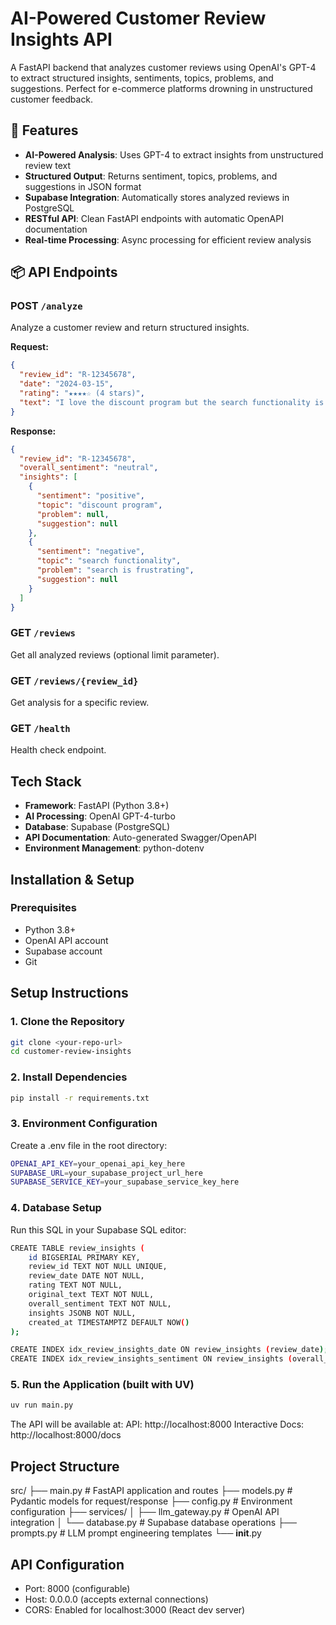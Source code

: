 # AI-Powered Customer Review Insights API

A FastAPI backend that analyzes customer reviews using OpenAI's GPT-4 to extract structured insights, sentiments, topics, problems, and suggestions. Perfect for e-commerce platforms drowning in unstructured customer feedback.

## 🚀 Features

- **AI-Powered Analysis**: Uses GPT-4 to extract insights from unstructured review text
- **Structured Output**: Returns sentiment, topics, problems, and suggestions in JSON format
- **Supabase Integration**: Automatically stores analyzed reviews in PostgreSQL
- **RESTful API**: Clean FastAPI endpoints with automatic OpenAPI documentation
- **Real-time Processing**: Async processing for efficient review analysis

## 📦 API Endpoints

### POST `/analyze`

Analyze a customer review and return structured insights.

**Request:**

```json
{
  "review_id": "R-12345678",
  "date": "2024-03-15",
  "rating": "★★★★☆ (4 stars)",
  "text": "I love the discount program but the search functionality is frustrating."
}
```

**Response:**

```json
{
  "review_id": "R-12345678",
  "overall_sentiment": "neutral",
  "insights": [
    {
      "sentiment": "positive",
      "topic": "discount program",
      "problem": null,
      "suggestion": null
    },
    {
      "sentiment": "negative",
      "topic": "search functionality",
      "problem": "search is frustrating",
      "suggestion": null
    }
  ]
}
```

### GET `/reviews`

Get all analyzed reviews (optional limit parameter).

### GET `/reviews/{review_id}`

Get analysis for a specific review.

### GET `/health`

Health check endpoint.

## Tech Stack

- **Framework**: FastAPI (Python 3.8+)
- **AI Processing**: OpenAI GPT-4-turbo
- **Database**: Supabase (PostgreSQL)
- **API Documentation**: Auto-generated Swagger/OpenAPI
- **Environment Management**: python-dotenv

## Installation & Setup

### Prerequisites

- Python 3.8+
- OpenAI API account
- Supabase account
- Git

## Setup Instructions

### 1. Clone the Repository

```bash
git clone <your-repo-url>
cd customer-review-insights
```

### 2. Install Dependencies

```bash
pip install -r requirements.txt
```

### 3. Environment Configuration

Create a .env file in the root directory:

```bash
OPENAI_API_KEY=your_openai_api_key_here
SUPABASE_URL=your_supabase_project_url_here
SUPABASE_SERVICE_KEY=your_supabase_service_key_here
```

### 4. Database Setup

Run this SQL in your Supabase SQL editor:

```bash
CREATE TABLE review_insights (
    id BIGSERIAL PRIMARY KEY,
    review_id TEXT NOT NULL UNIQUE,
    review_date DATE NOT NULL,
    rating TEXT NOT NULL,
    original_text TEXT NOT NULL,
    overall_sentiment TEXT NOT NULL,
    insights JSONB NOT NULL,
    created_at TIMESTAMPTZ DEFAULT NOW()
);

CREATE INDEX idx_review_insights_date ON review_insights (review_date);
CREATE INDEX idx_review_insights_sentiment ON review_insights (overall_sentiment);
```

### 5. Run the Application (built with UV)

```bash
uv run main.py
```

The API will be available at:
API: http://localhost:8000
Interactive Docs: http://localhost:8000/docs

## Project Structure

src/
├── main.py # FastAPI application and routes
├── models.py # Pydantic models for request/response
├── config.py # Environment configuration
├── services/
│ ├── llm_gateway.py # OpenAI API integration
│ └── database.py # Supabase database operations
├── prompts.py # LLM prompt engineering templates
└── **init**.py

## API Configuration

- Port: 8000 (configurable)
- Host: 0.0.0.0 (accepts external connections)
- CORS: Enabled for localhost:3000 (React dev server)
